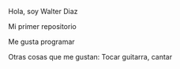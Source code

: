 Hola, soy Walter Diaz

Mi primer repositorio

Me gusta programar

Otras cosas que me gustan: Tocar guitarra, cantar
